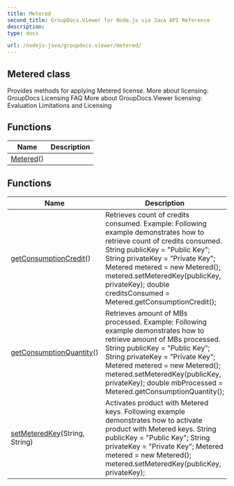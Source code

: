 ```yaml
---
title: Metered
second_title: GroupDocs.Viewer for Node.js via Java API Reference
description: 
type: docs

url: /nodejs-java/groupdocs.viewer/metered/
---
```


## Metered class

 Provides methods for applying Metered license.
 More about licensing: GroupDocs Licensing FAQ
 More about GroupDocs.Viewer licensing: Evaluation Limitations and Licensing
 

## Functions

| Name | Description |
| --- | --- |
| [Metered](metered)() |  |

## Functions

| Name | Description |
| --- | --- |
| [getConsumptionCredit](getconsumptioncredit)() | Retrieves count of credits consumed. Example: Following example demonstrates how to retrieve count of credits consumed. String publicKey = "Public Key"; String privateKey = "Private Key"; Metered metered = new Metered(); metered.setMeteredKey(publicKey, privateKey); double creditsConsumed = Metered.getConsumptionCredit(); |
| [getConsumptionQuantity](getconsumptionquantity)() | Retrieves amount of MBs processed. Example: Following example demonstrates how to retrieve amount of MBs processed. String publicKey = "Public Key"; String privateKey = "Private Key"; Metered metered = new Metered(); metered.setMeteredKey(publicKey, privateKey); double mbProcessed = Metered.getConsumptionQuantity(); |
| [setMeteredKey](setmeteredkey)(String, String) | Activates product with Metered keys. Following example demonstrates how to activate product with Metered keys. String publicKey = "Public Key"; String privateKey = "Private Key"; Metered metered = new Metered(); metered.setMeteredKey(publicKey, privateKey); |
